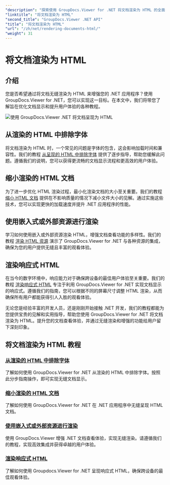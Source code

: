 ```yaml
---
"description": "探索使用 GroupDocs.Viewer for .NET 将文档渲染为 HTML 的全面教程。学习文档显示和增强用户体验的技术。"
"linktitle": "将文档渲染为 HTML"
"second_title": "GroupDocs.Viewer .NET API"
"title": "将文档渲染为 HTML"
"url": "/zh/net/rendering-documents-html/"
"weight": 31
---
```


# 将文档渲染为 HTML


## 介绍

您是否希望通过将文档无缝渲染为 HTML 来增强您的 .NET 应用程序？使用 GroupDocs.Viewer for .NET，您可以实现这一目标。在本文中，我们将带您了解旨在优化文档显示和提升用户体验的各种教程。

![使用 GroupDocs.Viewer .NET 将文档呈现为 HTML](/viewer/rendering-documents-html/image.png)

## 从渲染的 HTML 中排除字体
将文档渲染为 HTML 时，一个常见的问题是字体的包含，这会影响加载时间和兼容性。我们的教程 [从呈现的 HTML 中排除字体](./exclude-fonts-html/) 提供了逐步指导，帮助您缓解此问题。遵循我们的说明，您可以获得更流畅的文档显示流程和更高效的用户体验。 

## 缩小渲染的 HTML 文档
为了进一步优化 HTML 渲染过程，最小化渲染文档的大小至关重要。我们的教程 [缩小 HTML 文档](./minify-html/) 提供在不影响质量的情况下减小文件大小的见解。通过实施这些技术，您可以实现更快的加载速度并提升 .NET 应用程序的性能。

## 使用嵌入式或外部资源进行渲染
学习如何使用嵌入或外部资源渲染 HTML，增强文档查看功能的多样性。我们的教程 [渲染 HTML 资源](./render-html-resources/) 演示了 GroupDocs.Viewer for .NET 与各种资源的集成，确保为您的用户提供无缝且丰富的观看体验。

## 渲染响应式 HTML
在当今的数字环境中，响应能力对于确保跨设备的最佳用户体验至关重要。我们的教程 [渲染响应式 HTML](./render-responsive-html/) 专注于利用 GroupDocs.Viewer for .NET 实现文档显示的响应式。遵循我们的指南，您可以根据不同的屏幕尺寸调整 HTML 渲染，从而确保所有用户都能获得引人入胜的观看体验。

无论您是经验丰富的开发人员，还是刚刚开始接触 .NET 开发，我们的教程都能为您提供宝贵的见解和实用指导，帮助您使用 GroupDocs.Viewer for .NET 将文档渲染为 HTML。提升您的文档查看体验，并通过无缝渲染和增强的功能给用户留下深刻印象。

## 将文档渲染为 HTML 教程
### [从渲染的 HTML 中排除字体](./exclude-fonts-html/)
了解如何使用 GroupDocs.Viewer for .NET 从渲染的 HTML 中排除字体。按照此分步指南操作，即可实现无缝文档显示。
### [缩小渲染的 HTML 文档](./minify-html/)
了解如何使用 GroupDocs.Viewer for .NET 在 .NET 应用程序中无缝呈现 HTML 文档。
### [使用嵌入式或外部资源进行渲染](./render-html-resources/)
使用 GroupDocs.Viewer 增强 .NET 文档查看体验，实现无缝渲染。请遵循我们的教程，实现高效集成并获得卓越的用户体验。
### [渲染响应式 HTML](./render-responsive-html/)
了解如何使用 Groupdocs.Viewer for .NET 呈现响应式 HTML，确保跨设备的最佳观看体验。